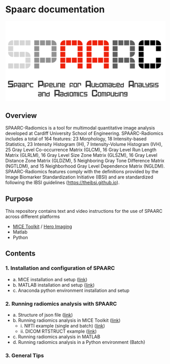 # Spaarc documentation


<img src="attachments/spaarclogo.png" width="500">


## Overview

SPAARC-Radiomics is a tool for multimodal quantitative image analysis developed at Cardiff University School of 
Engineering. SPAARC-Radiomics includes a total of 164 features: 23 Morphology, 
18 Intensity-based Statistics, 23 Intensity Histogram (IH), 7 Intensity-Volume Histogram (IVH),
25 Gray Level Co-occurrence Matrix (GLCM), 16 Gray Level Run Length Matrix (GLRLM), 
16 Gray Level Size Zone Matrix (GLSZM), 16 Gray Level Distance Zone Matrix (GLDZM), 
5 Neighboring Gray Tone Difference Matrix (NGTLDM), and 15 Neighborhood Gray Level 
Dependence Matrix (NGLDM). SPAARC-Radiomics features comply with the definitions provided 
by the Image Biomarker Standardization Initiative (IBSI) and are standardized following the 
IBSI guidelines (https://theibsi.github.io).


## Purpose
This repository contains text and video instructions for the use of SPAARC across different platforms 

- [MICE Toolkit](https://micetoolkit.com) / [Hero Imaging](http://heroimaging.com/spaarc) 
- Matlab
- Python 

## Contents 

### 1. Installation and configuration of SPAARC
 
- a. MICE installation and setup ([link](1_a_SPAARC_MICE_installation_and_setup.md))
- b. MATLAB installation and setup  ([link](1_b_SPAARC_MATLAB_installation_and_setup.md))
- c. Anaconda python environment installation and setup

### 2. Running radiomics analysis with SPAARC

- a. Structure of json file ([link](2_a_SPAARC_json_config.md))
- b. Running radiomics analysis in MICE Toolkit  ([link](2_b_SPAARC_MICE_Demo.md))
  - i. NIfTI example (single and batch) ([link](2_b_SPAARC_MICE_Demo.md))
  - ii. DICOM RTSTRUCT example ([link](2_b_SPAARC_MICE_Demo.md))
- c. Running radiomics analysis in MATLAB
- d. Running radiomics analysis in a Python environment (Batch)


### 3. General Tips 



<br><br><br><br><br><br><br><br><br><br><br><br><br><br><br><br><br><br><br><br><br><br><br><br><br><br>



